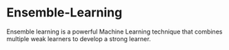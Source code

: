 # Ensemble-Learning
Ensemble learning is a powerful Machine Learning technique that combines multiple weak learners to develop a strong learner. 
